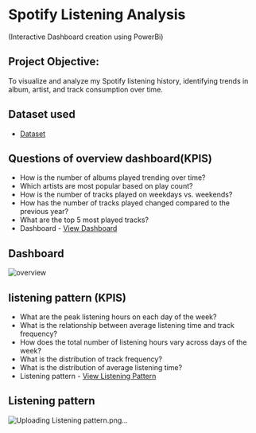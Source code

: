 # Spotify Listening Analysis 
(Interactive Dashboard creation using PowerBi)
## Project Objective: 
To visualize and analyze my Spotify listening history, identifying trends in album, artist, and track consumption over time.

## Dataset used
- <a href='https://github.com/vivekk00/Spotify_Dashboard/blob/main/spotify_history.csv'>Dataset</a>

## Questions of overview dashboard(KPIS) 
- How is the number of albums played trending over time?
- Which artists are most popular based on play count?
- How is the number of tracks played on weekdays vs. weekends?
- How has the number of tracks played changed compared to the previous year?
- What are the top 5 most played tracks?
- Dashboard - <a href='https://github.com/vivekk00/Spotify_Dashboard/blob/main/overview.png'>View Dashboard<a/>

## Dashboard
![overview](https://github.com/user-attachments/assets/42bed584-9f36-4ecb-9a26-188ffd5d3089)

## listening pattern (KPIS)
- What are the peak listening hours on each day of the week?
- What is the relationship between average listening time and track frequency?
- How does the total number of listening hours vary across days of the week?
- What is the distribution of track frequency?
- What is the distribution of average listening time?
- Listening pattern - <a href='https://github.com/vivekk00/Spotify_Dashboard/blob/main/Listening%20pattern.png'> View Listening Pattern</a>

## Listening pattern
![Uploading Listening pattern.png…]()


